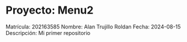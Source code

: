 # Proyecto: Menu2
Matrícula: 202163585
Nombre: Alan Trujillo Roldan
Fecha: 2024-08-15
Descripción:
Mi primer repositorio
